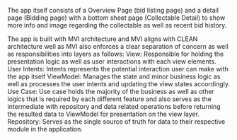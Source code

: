 The app itself consists of a Overview Page (bid listing page) and a detail page (Bidding page) with a bottom sheet page (Collectable Detail) to show more info and image regarding the collectable as well as recent bid history.

The app is built with MVI architecture and MVI aligns with CLEAN architecture well as MVI also enforces a clear separation of concern as well as responsibilities into layers as follows:
View: Responsible for holding the presentation logic as well as user interactions with each view elements.
User Intents: Intents represents the potential interaction user can make with the app itself
ViewModel: Manages the state and minor business logic as well as processes the user intents and updating the view states accordingly.
Use Case: Use case holds the majority of the business as well as other logics that is required by each different feature and also serves as the intermediate with repository and data related operations before returning the resulted data to ViewModel for presentation on the view layer.
Repository: Serves as the single source of truth for data to their respective module in the application.

